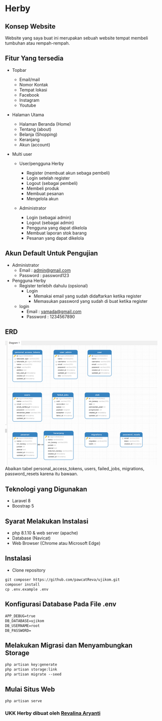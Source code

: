 # Herby

## Konsep Website
Website yang saya buat ini merupakan sebuah website tempat membeli tumbuhan atau rempah-rempah.

## Fitur Yang tersedia
- Topbar
   - Email/mail
   - Nomor Kontak
   - Tempat lokasi
   - Facebook
   - Instagram
   - Youtube
- Halaman Utama
   - Halaman Beranda (Home)
   - Tentang (about)
   - Belanja (Shopping)
   - Keranjang
   - Akun (account)

- Multi user
   - User/pengguna Herby
      - Register (membuat akun sebaga pembeli)
      - Login setelah register
      - Logout (sebagai pembeli)
      - Membeli produk
      - Membuat pesanan
      - Mengelola akun
    
  - Administrator
     - Login (sebagai admin)
     - Logout (sebagai admin)
     - Pengguna yang dapat dikelola
     - Membuat laporan stok barang
     - Pesanan yang dapat dikelola

## Akun Default Untuk Pengujian
- Administrator
     - Email : admin@gmail.com
     - Password : password123
- Pengguna Herby
     - Register terlebih dahulu (opsional)
         - Login
             - Memakai email yang sudah didaftarkan ketika register
             - Memasukan password yang sudah di buat ketika register
     - login
         - Email : yamada@gmail.com
         - Password : 1234567890
## ERD
![Alt text](https://github.com/pawcatReva/ujikom/blob/main/erdujikom.png)
Abaikan tabel personal_access_tokens, users, failed_jobs, 
migrations, password_resets karena itu bawaan.

## Teknologi yang Digunakan
  - Laravel 8
  - Boostrap 5

## Syarat Melakukan Instalasi
  - php 8.1.10 & web server (apache)
  - Database (Navicat)
  - Web Browser (Chrome atau Microsoft Edge)

## Instalasi
  - Clone repository

```
git composer https://github.com/pawcatReva/ujikom.git
composer install
cp .env.example .env
```

## Konfigurasi Database Pada File .env
```
APP_DEBUG=true
DB_DATABASE=ujikom
DB_USERNAME=root
DB_PASSWORD=
```

## Melakukan Migrasi dan Menyambungkan Storage
```
php artisan key:generate
php artisan storage:link
php artisan migrate --seed
```

## Mulai Situs Web
```
php artisan serve
```
### UKK Herby dibuat oleh [Revalina Aryanti](https://www.instagram.com/fh_rev/)
